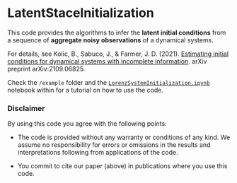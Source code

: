 # LatentStaceInitialization

This code provides the algorithms to infer the **latent initial conditions** from a sequence of **aggregate noisy observations** of a dynamical systems.

For details, see Kolic, B., Sabuco, J., & Farmer, J. D. (2021). [Estimating initial conditions for dynamical systems with incomplete information](https://arxiv.org/abs/2109.06825). arXiv preprint arXiv:2109.06825.

Check the `/example` folder and the [`LorenzSystemInitialization.ipynb`](https://github.com/blas-ko/LatentStateInitialization/blob/main/example/LorenzSystemInitialization.ipynb) notebook within for a tutorial on how to use the code.

### Disclaimer
  
By using this code you agree with the following points:

- The code is provided without any warranty or conditions of any kind. We assume no responsibility for errors or omissions in the results and interpretations following from applications of the code.

- You commit to cite our paper (above) in publications where you use this code.

